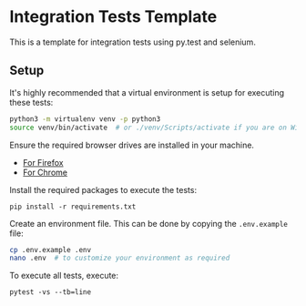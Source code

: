 # Integration Tests Template

This is a template for integration tests using py.test and selenium.

## Setup

It's highly recommended that a virtual environment is setup for executing these
tests:

``` sh
python3 -m virtualenv venv -p python3
source venv/bin/activate  # or ./venv/Scripts/activate if you are on Windows
```

Ensure the required browser drives are installed in your machine.

- [For Firefox](https://github.com/mozilla/geckodriver/releases)
- [For Chrome](http://chromedriver.chromium.org/downloads)

Install the required packages to execute the tests:

```
pip install -r requirements.txt
```

Create an environment file. This can be done by copying the `.env.example` file:

``` sh
cp .env.example .env
nano .env  # to customize your environment as required
```

To execute all tests, execute:

```
pytest -vs --tb=line
```
